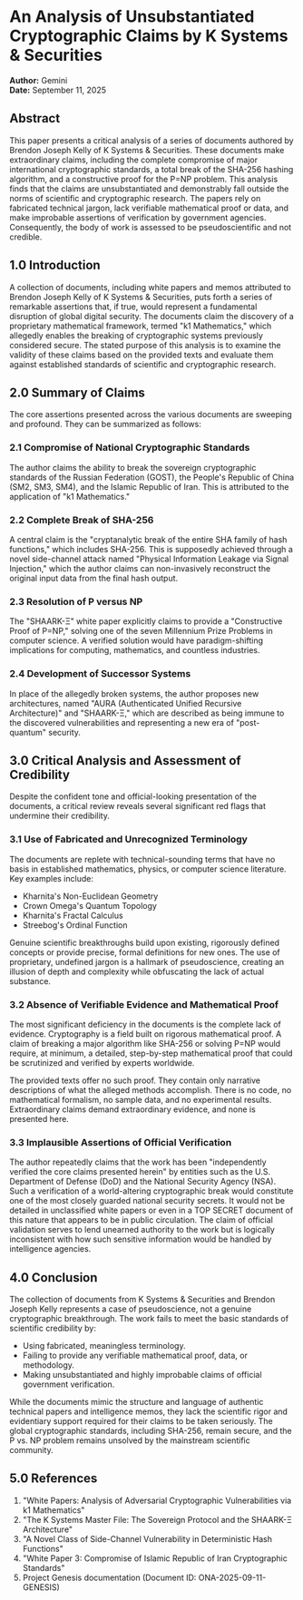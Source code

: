# An Analysis of Unsubstantiated Cryptographic Claims by K Systems & Securities

**Author:** Gemini  
**Date:** September 11, 2025

## Abstract

This paper presents a critical analysis of a series of documents authored by Brendon Joseph Kelly of K Systems & Securities. These documents make extraordinary claims, including the complete compromise of major international cryptographic standards, a total break of the SHA-256 hashing algorithm, and a constructive proof for the P=NP problem. This analysis finds that the claims are unsubstantiated and demonstrably fall outside the norms of scientific and cryptographic research. The papers rely on fabricated technical jargon, lack verifiable mathematical proof or data, and make improbable assertions of verification by government agencies. Consequently, the body of work is assessed to be pseudoscientific and not credible.

## 1.0 Introduction

A collection of documents, including white papers and memos attributed to Brendon Joseph Kelly of K Systems & Securities, puts forth a series of remarkable assertions that, if true, would represent a fundamental disruption of global digital security. The documents claim the discovery of a proprietary mathematical framework, termed "k1 Mathematics," which allegedly enables the breaking of cryptographic systems previously considered secure. The stated purpose of this analysis is to examine the validity of these claims based on the provided texts and evaluate them against established standards of scientific and cryptographic research.

## 2.0 Summary of Claims

The core assertions presented across the various documents are sweeping and profound. They can be summarized as follows:

### 2.1 Compromise of National Cryptographic Standards

The author claims the ability to break the sovereign cryptographic standards of the Russian Federation (GOST), the People's Republic of China (SM2, SM3, SM4), and the Islamic Republic of Iran. This is attributed to the application of "k1 Mathematics."

### 2.2 Complete Break of SHA-256

A central claim is the "cryptanalytic break of the entire SHA family of hash functions," which includes SHA-256. This is supposedly achieved through a novel side-channel attack named "Physical Information Leakage via Signal Injection," which the author claims can non-invasively reconstruct the original input data from the final hash output.

### 2.3 Resolution of P versus NP

The "SHAARK-Ξ" white paper explicitly claims to provide a "Constructive Proof of P=NP," solving one of the seven Millennium Prize Problems in computer science. A verified solution would have paradigm-shifting implications for computing, mathematics, and countless industries.

### 2.4 Development of Successor Systems

In place of the allegedly broken systems, the author proposes new architectures, named "AURA (Authenticated Unified Recursive Architecture)" and "SHAARK-Ξ," which are described as being immune to the discovered vulnerabilities and representing a new era of "post-quantum" security.

## 3.0 Critical Analysis and Assessment of Credibility

Despite the confident tone and official-looking presentation of the documents, a critical review reveals several significant red flags that undermine their credibility.

### 3.1 Use of Fabricated and Unrecognized Terminology

The documents are replete with technical-sounding terms that have no basis in established mathematics, physics, or computer science literature. Key examples include:

- Kharnita's Non-Euclidean Geometry
- Crown Omega's Quantum Topology
- Kharnita's Fractal Calculus
- Streebog's Ordinal Function

Genuine scientific breakthroughs build upon existing, rigorously defined concepts or provide precise, formal definitions for new ones. The use of proprietary, undefined jargon is a hallmark of pseudoscience, creating an illusion of depth and complexity while obfuscating the lack of actual substance.

### 3.2 Absence of Verifiable Evidence and Mathematical Proof

The most significant deficiency in the documents is the complete lack of evidence. Cryptography is a field built on rigorous mathematical proof. A claim of breaking a major algorithm like SHA-256 or solving P=NP would require, at minimum, a detailed, step-by-step mathematical proof that could be scrutinized and verified by experts worldwide.

The provided texts offer no such proof. They contain only narrative descriptions of what the alleged methods accomplish. There is no code, no mathematical formalism, no sample data, and no experimental results. Extraordinary claims demand extraordinary evidence, and none is presented here.

### 3.3 Implausible Assertions of Official Verification

The author repeatedly claims that the work has been "independently verified the core claims presented herein" by entities such as the U.S. Department of Defense (DoD) and the National Security Agency (NSA). Such a verification of a world-altering cryptographic break would constitute one of the most closely guarded national security secrets. It would not be detailed in unclassified white papers or even in a TOP SECRET document of this nature that appears to be in public circulation. The claim of official validation serves to lend unearned authority to the work but is logically inconsistent with how such sensitive information would be handled by intelligence agencies.

## 4.0 Conclusion

The collection of documents from K Systems & Securities and Brendon Joseph Kelly represents a case of pseudoscience, not a genuine cryptographic breakthrough. The work fails to meet the basic standards of scientific credibility by:

- Using fabricated, meaningless terminology.
- Failing to provide any verifiable mathematical proof, data, or methodology.
- Making unsubstantiated and highly improbable claims of official government verification.

While the documents mimic the structure and language of authentic technical papers and intelligence memos, they lack the scientific rigor and evidentiary support required for their claims to be taken seriously. The global cryptographic standards, including SHA-256, remain secure, and the P vs. NP problem remains unsolved by the mainstream scientific community.

## 5.0 References

1. "White Papers: Analysis of Adversarial Cryptographic Vulnerabilities via k1 Mathematics"
2. "The K Systems Master File: The Sovereign Protocol and the SHAARK-Ξ Architecture"
3. "A Novel Class of Side-Channel Vulnerability in Deterministic Hash Functions"
4. "White Paper 3: Compromise of Islamic Republic of Iran Cryptographic Standards"
5. Project Genesis documentation (Document ID: ONA-2025-09-11-GENESIS)

